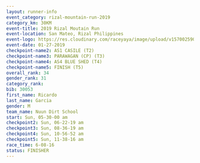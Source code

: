 ```yaml
---
layout: runner-info 
event_category: rizal-mountain-run-2019 
category_km: 30KM 
event-title: 2019 Rizal Moutain Run 
event-location: San Mateo, Rizal Philippines 
event-logo: https://res.cloudinary.com/raceyaya/image/upload/v1570025909/logo/rizal-mountain_gkfete.jpg 
event-date: 01-27-2019 
checkpoint-name2: AS1 CASILE (T2) 
checkpoint-name3: PARAWAGAN (CP) (T3) 
checkpoint-name4: AS4 BLUE SHED (T4) 
checkpoint-name5: FINISH (T5) 
overall_rank: 34
gender_rank: 31
category_rank: 
bib: 30053
first_name: Ricardo
last_name: Garcia
gender: M
team_name: Nuun Dirt School
start: Sun, 05-30-00 am
checkpoint2: Sun, 06-22-19 am
checkpoint3: Sun, 08-36-19 am
checkpoint4: Sun, 10-56-52 am
checkpoint5: Sun, 11-38-16 am
race_time: 6-08-16
status: FINISHER
---
```

